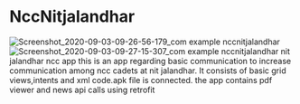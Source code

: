 # NccNitjalandhar
![Screenshot_2020-09-03-09-26-56-179_com example nccnitjalandhar](https://user-images.githubusercontent.com/70520048/92079460-8dc0ce80-eddd-11ea-8f30-726ea7f0b8c1.jpg)
![Screenshot_2020-09-03-09-27-15-307_com example nccnitjalandhar](https://user-images.githubusercontent.com/70520048/92079873-4424b380-edde-11ea-89cc-0702561200b2.jpg)
nit jalandhar ncc app
this is an app regarding basic communication to increase communication among ncc cadets at nit jalandhar.
It consists of basic grid views,intents and xml code.apk file is connected.
the app contains pdf viewer and news api calls using retrofit

